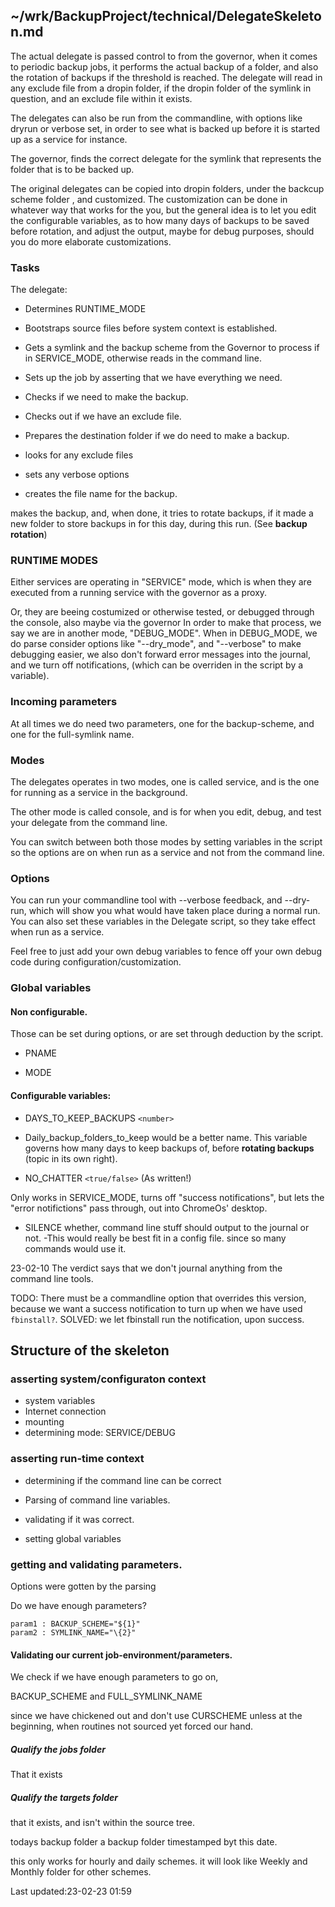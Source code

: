 ~/wrk/BackupProject/technical/DelegateSkeleton.md
-------------------------------------------------

The actual delegate is passed control to from the governor,
when it comes to periodic backup jobs, it performs the
actual backup of a folder, and also the rotation of backups
if the threshold is reached. The delegate will read in any
exclude file from a dropin folder, if the dropin folder of
the symlink in question, and an exclude file within it
exists.

The delegates can also be run from the commandline, with
options like dryrun or verbose set, in order to see what is
backed up before it is started up as a service for instance.


The governor, finds the correct delegate for the symlink
that represents the folder that is to be backed up.

The original delegates can be copied into dropin folders,
under the backcup scheme folder , and customized. The
customization can be done in whatever way that works for the
you, but the general idea is to  let you edit the
configurable variables, as to how many days of backups  to
be saved before rotation, and adjust the output, maybe for
debug purposes, should you do more elaborate customizations. 





### Tasks

The delegate:

* Determines  RUNTIME_MODE

* Bootstraps source files before system context is
established.


* Gets a symlink and the backup scheme from the Governor to
process if in SERVICE_MODE, otherwise reads in the command
line.


* Sets up the job by asserting that we have everything we
need.

* Checks if we need to make the backup.

* Checks out if we have an exclude file.

* Prepares the destination folder if we do need to make a
backup.

* looks for any  exclude files

* sets any verbose options

* creates the  file name for the backup.

makes the backup, and, when done, it tries to rotate
backups, if it made a new folder to store backups in for
this day, during this run. (See **backup rotation**)

### RUNTIME MODES

Either services are operating in "SERVICE" mode, which is when
they are executed from a running service with the governor
as a proxy.

Or, they are beeing costumized or otherwise tested, or
debugged through the console, also maybe via the governor
In order to make that process, we say we are in another
mode, "DEBUG\_MODE". When in DEBUG\_MODE, we do parse consider
options like "--dry\_mode", and "--verbose" to make debugging
easier, we also don't forward error messages into the
journal, and we turn off notifications, (which can be
overriden in the script by a variable).

### Incoming parameters

At all times we do need two parameters, one for the
backup-scheme, and one for the  full-symlink name.


### Modes

The delegates operates in two modes, one is called service,
and is the one for running as a service in the background.

The other mode is called console, and is for when you edit,
debug, and  test your delegate from the command line.

You can switch between both those modes by setting variables in the
script so the options are on when run as a service and not
from the command line.


### Options

You can run your commandline tool with --verbose feedback, and
--dry-run, which will show you what would have taken place
during a normal run. You can also set these variables in the
Delegate script, so they take effect when run as a service.

Feel free to just add your own debug variables to fence off
your own debug code during configuration/customization.

### Global variables

#### Non configurable.

Those can be set during options, or are set through deduction
by the script.

* PNAME

* MODE

####  Configurable variables:

* DAYS\_TO\_KEEP\_BACKUPS `<number>`
* Daily_backup\_folders\_to\_keep would be a better name.
This variable governs how many days to keep backups of,
before **rotating backups** (topic in its own right).

* NO\_CHATTER `<true/false>` (As written!)

Only works in SERVICE\_MODE, turns off "success
notifications", but lets the "error notifictions" pass
through, out into ChromeOs' desktop.

* SILENCE whether, command line stuff should output to the
journal or not. -This would really be best fit in a
config file. since so many commands would use it.

23-02-10 The verdict says that we don't journal anything
from the command line tools.


TODO:
There must be a commandline option that overrides this
version, because we want a success notification to turn up
when we have used `fbinstall?`.
SOLVED:
we let fbinstall run the notification, upon success.


## Structure of  the skeleton

### asserting system/configuraton context

* system variables
* Internet connection
* mounting
* determining mode: SERVICE/DEBUG

### asserting run-time context

* determining if the command line can be correct

* Parsing of command line variables.

* validating if it was correct.

* setting global variables

### getting and validating parameters.

Options were gotten by the parsing

Do we have enough parameters?


    param1 : BACKUP_SCHEME="${1}"
    param2 : SYMLINK_NAME="\{2}"




#### Validating our current job-environment/parameters.

We check if we have enough parameters to go on,

BACKUP\_SCHEME and  FULL\_SYMLINK\_NAME

since we have chickened out and don't use CURSCHEME
unless at the beginning, when routines not sourced yet
forced our hand.

##### Qualify the jobs folder

That it exists



#####  Qualify the targets folder

that it exists, and isn't within the source tree.

todays backup folder a backup folder timestamped byt this
date.

this only works for hourly and daily schemes. it will look
like Weekly and Monthly folder for other schemes.

  Last updated:23-02-23 01:59
